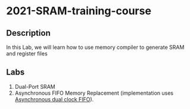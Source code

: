 # 2021-SRAM-training-course
## Description
In this Lab, we will learn how to use memory compiler to generate SRAM and register files
## Labs
1. Dual-Port SRAM
2. Asynchronous FIFO Memory Replacement (implementation uses [Asynchronous dual clock FIFO](https://github.com/dpretet/async_fifo)). 


